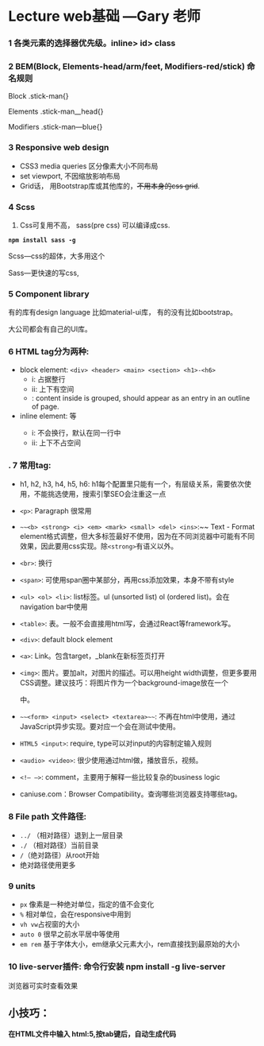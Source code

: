 # Lecture web基础 —Gary 老师

### 1 各类元素的选择器优先级。inline> id> class

### 2 BEM(Block, Elements-head/arm/feet, Modifiers-red/stick) 命名规则

Block   .stick-man{}

Elements  .stick-man__head{}

Modifiers  .stick-man—blue{}

### 3 Responsive web design

- CSS3 media queries 区分像素大小不同布局
- set viewport, <meta name="viewport" content="width=device-width, initial-scale=1.0">不因缩放影响布局
- Grid话， 用Bootstrap库或其他库的，~~不用本身的css grid~~.

### 4 Scss

1. Css可复用不高， sass(pre css) 可以编译成css.

**`npm install sass -g`**

Scss—css的超体，大多用这个

Sass—更快速的写css,

### 5 Component library

  有的库有design language 比如material-ui库， 有的没有比如bootstrap。

大公司都会有自己的UI库。

### 6 HTML tag分为两种:

- block element: `<div> <header> <main> <section> <h1>-<h6>`
    - i: 占据整行
    - ii: 上下有空间
    - <section>: content inside is grouped, should appear as an entry in an outline of page.
- inline element: 等 <a> <label>
    - i: 不会换行，默认在同一行中
    - ii: 上下不占空间

### **. 7 常用tag:**

- h1, h2, h3, h4, h5, h6: h1每个配置里只能有一个，有层级关系，需要依次使用，不能挑选使用，搜索引擎SEO会注重这一点
- `<p>`: Paragraph 很常用
- `~~<b> <strong> <i> <em> <mark> <small> <del> <ins>`:~~ Text - Format element格式调整，但大多标签最好不使用，因为在不同浏览器中可能有不同效果，因此要用css实现。除`<strong>`有语义以外。
- `<br>`: 换行
- `<span>`: 可使用span圈中某部分，再用css添加效果，本身不带有style
- `<ul> <ol> <li>`: list标签。ul (unsorted list) ol (ordered list)。会在navigation bar中使用
- `<table>`: 表。一般不会直接用html写，会通过React等framework写。
- `<div>`: default block element
- `<a>`: Link。包含target，_blank在新标签页打开
- `<img>`: 图片。要加alt，对图片的描述。可以用height width调整，但更多要用CSS调整。建议技巧：将图片作为一个background-image放在一个

    中。

- `~~<form> <input> <select> <textarea>~~`: 不再在html中使用，通过JavaScript异步实现。要对应一个会在测试中使用。
- `HTML5 <input>`: require, type可以对input的内容制定输入规则
- `<audio> <video>`: 很少使用通过html做，播放音乐，视频。
- `<!— —>`: comment，主要用于解释一些比较复杂的business logic
- caniuse.com：Browser Compatibility。查询哪些浏览器支持哪些tag。

### 8 **File path 文件路径:**

- `../` （相对路径）退到上一层目录
- `./` （相对路径）当前目录
- `/`（绝对路径）从root开始
- 绝对路径使用更多

### 9 **units**

- `px` 像素是一种绝对单位，指定的值不会变化
- `%` 相对单位，会在responsive中用到
- `vh vw`占视窗的大小
- `auto 0` 很早之前水平居中等使用
- `em rem` 基于字体大小，em继承父元素大小，rem直接找到最原始的大小

### 10 live-server插件: 命令行安装 npm install -g live-server

浏览器可实时查看效果

## 小技巧：

**在HTML文件中输入 html:5,按tab键后，自动生成代码**